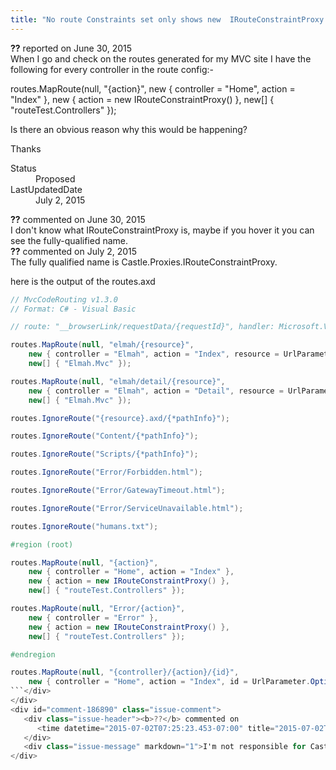 ```yaml
---
title: "No route Constraints set only shows new  IRouteConstraintProxy #1165"
---
```

<div class="issue-report">
   <div class="issue-header"><b>??</b> reported on 
      <time datetime="2015-06-30T02:38:38.707-07:00" title="2015-06-30T02:38:38.707-07:00">June 30, 2015</time>
   </div>
   <div class="issue-message" markdown="1">When I go and check on the routes generated for my MVC site I have the following for every controller in the route config:-

routes.MapRoute(null, "{action}", 
    new { controller = "Home", action = "Index" }, 
    new { action = new IRouteConstraintProxy() }, 
    new[] { "routeTest.Controllers" });

Is there an obvious reason why this would be happening?

Thanks</div>
   <div class="issue-footer">
      <dl>
         <dt>Status</dt>
         <dd>Proposed</dd>
         <dt>LastUpdatedDate</dt>
         <dd>
            <time datetime="2015-07-02T07:25:23.453-07:00" title="2015-07-02T07:25:23.453-07:00">July 2, 2015</time>
         </dd>
      </dl>
   </div>
</div>
<div id="comment-186024" class="issue-comment">
   <div class="issue-header"><b>??</b> commented on 
      <time datetime="2015-06-30T08:19:36.58-07:00" title="2015-06-30T08:19:36.58-07:00">June 30, 2015</time>
   </div>
   <div class="issue-message" markdown="1">I don't know what IRouteConstraintProxy is, maybe if you hover it you can see the fully-qualified name.</div>
</div>
<div id="comment-186882" class="issue-comment">
   <div class="issue-header"><b>??</b> commented on 
      <time datetime="2015-07-02T05:39:56.167-07:00" title="2015-07-02T05:39:56.167-07:00">July 2, 2015</time>
   </div>
   <div class="issue-message" markdown="1">The fully qualified name is Castle.Proxies.IRouteConstraintProxy.

here is the output of the routes.axd

``` C#
// MvcCodeRouting v1.3.0
// Format: C# - Visual Basic

// route: "__browserLink/requestData/{requestId}", handler: Microsoft.VisualStudio.Web.PageInspector.Runtime.Tracing.RequestDataRouteHandler, Microsoft.VisualStudio.Web.PageInspector.Runtime, Version=12.3.0.0, Culture=neutral, PublicKeyToken=b03f5f7f11d50a3a

routes.MapRoute(null, "elmah/{resource}", 
    new { controller = "Elmah", action = "Index", resource = UrlParameter.Optional }, 
    new[] { "Elmah.Mvc" });

routes.MapRoute(null, "elmah/detail/{resource}", 
    new { controller = "Elmah", action = "Detail", resource = UrlParameter.Optional }, 
    new[] { "Elmah.Mvc" });

routes.IgnoreRoute("{resource}.axd/{*pathInfo}");

routes.IgnoreRoute("Content/{*pathInfo}");

routes.IgnoreRoute("Scripts/{*pathInfo}");

routes.IgnoreRoute("Error/Forbidden.html");

routes.IgnoreRoute("Error/GatewayTimeout.html");

routes.IgnoreRoute("Error/ServiceUnavailable.html");

routes.IgnoreRoute("humans.txt");

#region (root)

routes.MapRoute(null, "{action}", 
    new { controller = "Home", action = "Index" }, 
    new { action = new IRouteConstraintProxy() }, 
    new[] { "routeTest.Controllers" });

routes.MapRoute(null, "Error/{action}", 
    new { controller = "Error" }, 
    new { action = new IRouteConstraintProxy() }, 
    new[] { "routeTest.Controllers" });

#endregion

routes.MapRoute(null, "{controller}/{action}/{id}", 
    new { controller = "Home", action = "Index", id = UrlParameter.Optional });
```</div>
</div>
<div id="comment-186890" class="issue-comment">
   <div class="issue-header"><b>??</b> commented on 
      <time datetime="2015-07-02T07:25:23.453-07:00" title="2015-07-02T07:25:23.453-07:00">July 2, 2015</time>
   </div>
   <div class="issue-message" markdown="1">I'm not responsible for Castle.Proxies.IRouteConstraintProxy</div>
</div>